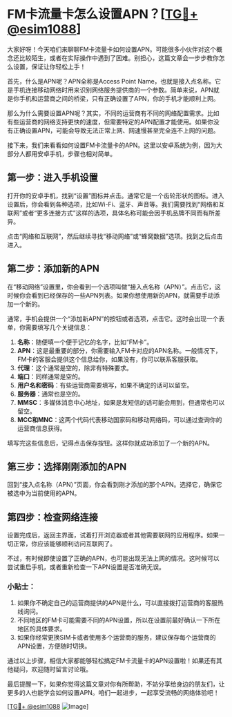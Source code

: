# FM卡流量卡怎么设置APN？[[TG💪+ @esim1088](https://t.me/s/esim1088)]

大家好呀！今天咱们来聊聊FM卡流量卡如何设置APN。可能很多小伙伴对这个概念还比较陌生，或者在实际操作中遇到了困难。别担心，这篇文章会一步步教你怎么设置，保证让你轻松上手！

首先，什么是APN呢？APN全称是Access Point Name，也就是接入点名称。它是手机连接移动网络时用来识别网络服务提供商的一个参数。简单来说，APN就是你手机和运营商之间的桥梁，只有正确设置了APN，你的手机才能顺利上网。

那么为什么需要设置APN呢？其实，不同的运营商有不同的网络配置需求。比如有些运营商的网络支持更快的速度，但需要特定的APN配置才能使用。如果你没有正确设置APN，可能会导致无法正常上网、网速慢甚至完全连不上网的问题。

接下来，我们来看看如何设置FM卡流量卡的APN。这里以安卓系统为例，因为大部分人都用安卓手机，步骤也相对简单。

## 第一步：进入手机设置

打开你的安卓手机，找到“设置”图标并点击。通常它是一个齿轮形状的图标。进入设置后，你会看到各种选项，比如Wi-Fi、蓝牙、声音等。我们需要找到“网络和互联网”或者“更多连接方式”这样的选项，具体名称可能会因手机品牌不同而有所差异。

点击“网络和互联网”，然后继续寻找“移动网络”或“蜂窝数据”选项。找到之后点击进入。

## 第二步：添加新的APN

在“移动网络”设置里，你会看到一个选项叫做“接入点名称（APN）”。点击它，这时候你会看到已经保存的一些APN列表。如果你想使用新的APN，就需要手动添加一个新的。

通常，手机会提供一个“添加新APN”的按钮或者选项，点击它。这时会出现一个表单，你需要填写几个关键信息：

1. **名称**：随便填一个便于记忆的名字，比如“FM卡”。
2. **APN**：这是最重要的部分，你需要输入FM卡对应的APN名称。一般情况下，FM卡的客服会提供这个信息给你，如果没有，你可以联系客服获取。
3. **代理**：这个通常是空的，除非有特殊要求。
4. **端口**：同样通常是空的。
5. **用户名和密码**：有些运营商需要填写，如果不确定的话可以留空。
6. **服务器**：通常也是空的。
7. **MMSC**：多媒体消息中心地址，如果是发短信的话可能会用到，但通常也可以留空。
8. **MCC和MNC**：这两个代码代表移动国家码和移动网络码，可以通过查询你的运营商信息获得。

填写完这些信息后，记得点击保存按钮。这样你就成功添加了一个新的APN。

## 第三步：选择刚刚添加的APN

回到“接入点名称（APN）”页面，你会看到刚才添加的那个APN。选择它，确保它被选中为当前使用的APN。

## 第四步：检查网络连接

设置完成后，返回主界面，试着打开浏览器或者其他需要联网的应用程序。如果一切正常，你应该能够顺利访问互联网了。

不过，有时候即使设置了正确的APN，也可能出现无法上网的情况。这时候可以尝试重启手机，或者重新检查一下APN设置是否准确无误。

### 小贴士：

1. 如果你不确定自己的运营商提供的APN是什么，可以直接拨打运营商的客服热线询问。
2. 不同地区的FM卡可能需要不同的APN设置，所以在设置前最好确认一下所在地区的具体要求。
3. 如果你经常更换SIM卡或者使用多个运营商的服务，建议保存每个运营商的APN设置，方便随时切换。

通过以上步骤，相信大家都能够轻松搞定FM卡流量卡的APN设置啦！如果还有其他疑问，欢迎随时留言讨论哦。

最后提醒一下，如果你觉得这篇文章对你有所帮助，不妨分享给身边的朋友们，让更多的人也能学会如何设置APN。咱们一起进步，一起享受流畅的网络体验吧！

[[TG💪+ @esim1088](https://t.me/s/esim1088) ![Image](https://i.postimg.cc/4NQfJmqS/Snipaste-2025-05-13-00-14-12.png)]